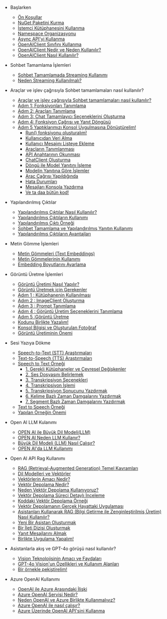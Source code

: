 * Başlarken
    * [Ön Koşullar](baslarken.md#Ön-koşullar)
    * [NuGet Paketini Kurma](baslarken.md#nuget-paketini-kurma)
    * [İstemci Kütüphanesini Kullanma](baslarken.md#İstemci-kutuphanesini-kullanma)
    * [Namespace Organizasyonu](baslarken.md#namespace-organizasyonu)
    * [Async API'yi Kullanma](baslarken.md#async-api-kullanma)
    * [OpenAIClient Sınıfını Kullanma](baslarken.md#openaiclient-sınıfını-kullanma)
    * [OpenAIClient Nedir ve Neden Kullanılır?](baslarken.md#openaiclient-nedir-ve-neden-kullanılır)
    * [OpenAIClient Nasıl Kullanılır?](baslarken.md#openaiclient-nasıl-kullanılır)

* Sohbet Tamamlama İşlemleri
    * [Sohbet Tamamlamada Streaming Kullanımı](sohbettamamlama.md#Sohbet-Tamamlama-İşlemleri)
    * [Neden Streaming Kullanılmalı?](sohbettamamlama.md#Neden-Streaming-Kullanılmalı)

* Araçlar ve işlev çağrısıyla Sohbet tamamlamaları nasıl kullanılır?
   * [Araçlar ve işlev çağrısıyla Sohbet tamamlamaları nasıl kullanılır?](araclarlasohbettamamlama.md#araçlar-ve-işlev-çağrısıyla-sohbet-tamamlamaları-nasıl-kullanılır)
   * [Adım 1: Fonksiyonları Tanımlama](araclarlasohbettamamlama.md#adım-1-fonksiyonları-tanımlama)
   * [Adım 2: Araçları Tanımlama](araclarlasohbettamamlama.md#adım-2-araçları-tanımlama)
   * [Adım 3: Chat Tamamlayıcı Seçeneklerini Oluşturma](araclarlasohbettamamlama.md#adım-3-chat-tamamlayıcı-seçeneklerini-oluşturma)
   * [Adım 4: Fonksiyon Çağrısı ve Yanıt Döngüsü](araclarlasohbettamamlama.md#adım-4-fonksiyon-Çağrısı-ve-yanıt-döngüsü)
   * [Adım 5 Yaptıklarımızı Konsol Uygulmasına Dönüştürelim!](araclarlasohbettamamlama.md#adım-5-yaptıklarımızı-konsol-uygulmasına-dönüştürelim)
      * [Run() fonksiyonu oluşturalım!](araclarlasohbettamamlama.md#run-fonksiyonu-oluşturalım)
      * [Kullanıcıdan Veri Alma](araclarlasohbettamamlama.md#kullanıcıdan-veri-alma)
      * [Kullanıcı Mesajını Listeye Ekleme](araclarlasohbettamamlama.md#kullanıcı-mesajını-listeye-ekleme)
      * [Araçların Tanımlanması](araclarlasohbettamamlama.md#araçların-tanımlanması)
      * [API Anahtarının Okunması](araclarlasohbettamamlama.md#api-anahtarının-okunması)
      * [ChatClient Oluşturma](araclarlasohbettamamlama.md#chatclient-oluşturma)
      * [Döngü ile Model Yanıtını İşleme](araclarlasohbettamamlama.md#döngü-ile-model-yanıtını-İşleme)
      * [Modelin Yanıtına Göre İşlemler](araclarlasohbettamamlama.md#modelin-yanıtına-göre-İşlemler)
      * [Araç Çağrısı Yapıldığında](araclarlasohbettamamlama.md#araç-Çağrısı-yapıldığında)
      * [Hata Durumları](araclarlasohbettamamlama.md#hata-durumları)
      * [Mesajları Konsola Yazdırma](araclarlasohbettamamlama.md#mesajları-konsola-yazdırma)
      * [Ve ta daa bütün kod!](araclarlasohbettamamlama.md#ve-ta-daa-bütün-kod)

* Yapılandırılmış Çıktılar
   * [Yapılandırılmış Çıktılar Nasıl Kullanılır?](yapilandirilmiscikti.md#yapılandırılmış-Çıktılar-nasıl-kullanılır)
   * [Yapılandırılmış Çıktıların Kullanımı](yapilandirilmiscikti.md#yapılandırılmış-Çıktıların-kullanımı)
   * [Yapılandırılmış Çıktı Örneği](yapilandirilmiscikti.md#yapılandırılmış-Çıktı-Örneği)
   * [Sohbet Tamamlama ve Yapılandırılmış Yanıtın Kullanımı](yapilandirilmiscikti.md#sohbet-tamamlama-ve-yapılandırılmış-yanıtın-kullanımı)
   * [Yapılandırılmış Çıktıların Avantajları](yapilandirilmiscikti.md#yapılandırılmış-Çıktıların-avantajları)

* Metin Gömme İşlemleri
   * [Metin Gömmeleri (Text Embeddings)](textembedding.md#metin-gömmeleri-text-embeddings)
   * [Metin Gömmelerinin Kullanımı](textembedding.md#metin-gömmelerinin-kullanımı)
   * [Embedding Boyutlarını Ayarlama](textembedding.md#embedding-boyutlarını-ayarlama)
 
* Görüntü Üretme İşlemleri
  * [Görüntü Üretimi Nasıl Yapılır?](goruntuolusturma.md#görüntü-Üretimi-nasıl-yapılır)
  * [Görüntü Üretmek için Gerekenler](goruntuolusturma.md#görüntü-Üretmek-için-gerekenler)
  * [Adım 1 : Kütüphanenin Kullanılması](goruntuolusturma.md#adım-1-kütüphanenin-kullanılması)
  * [Adım 2 : ImageClient Oluşturma](goruntuolusturma.md#adım-2-imageclient-oluşturma)
  * [Adım 3 : Prompt Tanımlama](goruntuolusturma.md#adım-3-prompt-tanımlama)
  * [Adım 4 : Görüntü Üretim Seçeneklerini Tanımlama](goruntuolusturma.md#adım-4-görüntü-Üretim-seçeneklerini-tanımlama)
  * [Adım 5 :Görüntü Üretme](goruntuolusturma.md#adım-5-görüntü-üretme)
  * [Kodunu Birlikte Yazalım!](goruntuolusturma.md#kodunu-birlikte-yazalım)
  * [Konsol Bilgisi ve Oluşturulan Fotoğraf](goruntuolusturma.md#konsol-bilgisi-ve-oluşturulan-fotoğraf)
  * [Görüntü Üretiminin Önemi](goruntuolusturma.md#görüntü-Üretiminin-Önemi)
 
* Sesi Yazıya Dökme
   * [Speech-to-Text (STT) Araştırmaları](sesiyaziyadokme.md#speech-to-text-stt-araştırmaları)
   * [Text-to-Speech (TTS) Araştırmaları](sesiyaziyadokme.md#text-to-speech-tts-araştırmaları)
   * [Speech to Text Örneği](sesiyaziyadokme.md#speech-to-text-Örneği)
      * [1. Gerekli Kütüphaneler ve Çevresel Değişkenler](sesiyaziyadokme.md#_1-gerekli-kütüphaneler-ve-Çevresel-değişkenler)
      * [2. Ses Dosyasını Belirlemek](sesiyaziyadokme.md#_2-ses-dosyasını-belirlemek)
      * [3. Transkripsiyon Seçenekleri](sesiyaziyadokme.md#_3-transkripsiyon-seçenekleri)
      * [4. Transkripsiyon İşlemi](sesiyaziyadokme.md#_4-transkripsiyon-İşlemi)
      * [5. Transkripsiyon Sonucunu Yazdırmak](sesiyaziyadokme.md#_5-transkripsiyon-sonucunu-yazdırmak)
      * [6. Kelime Bazlı Zaman Damgalarını Yazdırmak](sesiyaziyadokme.md#_6-kelime-bazlı-zaman-damgalarını-yazdırmak)
      * [7. Segment Bazlı Zaman Damgalarını Yazdırmak](sesiyaziyadokme.md#_7-segment-bazlı-zaman-damgalarını-yazdırmak)
   * [Text to Speech Örneği](sesiyaziyadokme.md#text-to-speech-Örneği)
   * [Yapılan Örneğin Önemi](sesiyaziyadokme.md#yapılan-Örneğin-Önemi)
 
* Open AI LLM Kulanımı
   * [OPEN AI ile Büyük Dil Modeli(LLM)](OPENAIwithLLM.md#open-ai-ile-büyük-dil-modelillm)
   * [OPEN AI Neden LLM Kullanır?](OPENAIwithLLM.md#open-ai-neden-llm-kullanır)
   * [Büyük Dil Modeli (LLM) Nasıl Çalışır?](OPENAIwithLLM.md#büyük-dil-modeli-llm-nasıl-Çalışır)
   * [OPEN AI'da LLM Kullanımı](OPENAIwithLLM.md#open-ai39da-llm-kullanımı)
* Open AI API Rag Kullanımı
   * [RAG (Retrieval-Augmented Generation) Temel Kavramları](rag.md#rag-retrieval-augmented-generation-temel-kavramları)
   * [Dil Modelleri ve Vektörler](rag.md#dil-modelleri-ve-vektörler)
   * [Vektörlerin Amacı Nedir?](rag.md#vektörlerin-amacı-nedir)
   * [Vektör Depolama Nedir?](rag.md#vektör-depolama-nedir)
   * [Neden Vektör Depolama Kullanıyoruz?](rag.md#neden-vektör-depolama-kullanıyoruz)
   * [Vektör Depolama Süreci Detaylı İnceleme](rag.md#vektör-depolama-süreci-detaylı-İnceleme)
   * [Koddaki Vektör Depolama Örneği](rag.md#koddaki-vektör-depolama-Örneği)
   * [Vektör Depolamanın Gerçek Hayattaki Uygulaması](rag.md#vektör-depolamanın-gerçek-hayattaki-uygulaması)
   * [Asistanları Kullanarak RAG (Bilgi Getirme ile Zenginleştirilmiş Üretim) Nasıl Kullanılır?](rag.md#asistanları-kullanarak-rag-bilgi-getirme-ile-zenginleştirilmiş-Üretim-nasıl-kullanılır)
   * [Yeni Bir Asistan Oluşturmak](rag.md#yeni-bir-asistan-oluşturmak)
   * [Bir İleti Dizisi Oluşturmak](rag.md#bir-İleti-dizisi-oluşturmak)
   * [Yanıt Mesajlarını Almak](rag.md#yanıt-mesajlarını-almak)
   * [Birlikte Uygulama Yapalım!](rag.md#birlikte-uygulama-yapalım)
 
* Asistanlarla akış ve GPT-4o görüşü nasıl kullanılır?
   * [Vision Teknolojisinin Amacı ve Faydaları](vision.md#asistanlarla-akış-ve-gpt-4o-görüşü-nasıl-kullanılır)
   * [GPT-4o Vision'un Özellikleri ve Kullanım Alanları](vision.md#gpt-4o-vision39un-Özellikleri-ve-kullanım-alanları)
   * [Bir örnekle pekiştirelim!](vision.md#bir-örnekle-pekiştirelim)
 
* Azure OpenAI Kullanımı
   * [OpenAI ile Azure Arasındaki İlişki](OpenAIwithAzure?id=openai-ile-azure-arasındaki-İlişki)
   * [Azure OpenAI Servisi Nedir?](OpenAIwithAzure?id=azure-openai-servisi-nedir)
   * [Neden OpenAI ve Azure Birlikte Kullanmalıyız?](OpenAIwithAzure?id=neden-openai-ve-azure39u-birlikte-kullanmalıyız)
   * [Azure OpenAI ile nasıl çalışır?](OpenAIwithAzure?id=azure-openai-ile-nasıl-çalışır)
   * [Azure Üzerinde OpenAI API'sini Kullanma](OpenAIwithAzure?id=azure-Üzerinde-openai-api39sini-kullanma)
     
